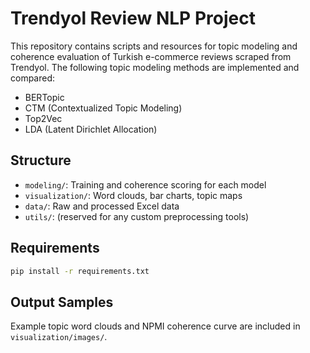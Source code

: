 # Trendyol Review NLP Project

This repository contains scripts and resources for topic modeling and coherence evaluation of Turkish e-commerce reviews scraped from Trendyol. The following topic modeling methods are implemented and compared:

- BERTopic
- CTM (Contextualized Topic Modeling)
- Top2Vec
- LDA (Latent Dirichlet Allocation)

## Structure

- `modeling/`: Training and coherence scoring for each model
- `visualization/`: Word clouds, bar charts, topic maps
- `data/`: Raw and processed Excel data
- `utils/`: (reserved for any custom preprocessing tools)

## Requirements

```bash
pip install -r requirements.txt
```

## Output Samples

Example topic word clouds and NPMI coherence curve are included in `visualization/images/`.
